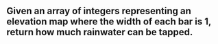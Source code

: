 ## Given an array of integers representing an elevation map where the width of each bar is 1, return how much rainwater can be tapped.

